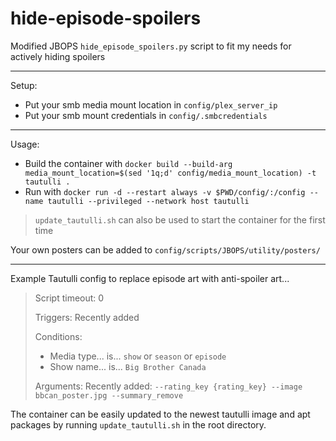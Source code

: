 # hide-episode-spoilers

Modified JBOPS `hide_episode_spoilers.py` script to fit my needs for actively hiding spoilers

---

Setup:
- Put your smb media mount location in `config/plex_server_ip`
- Put your smb mount credentials in `config/.smbcredentials`

---

Usage:
- Build the container with `docker build --build-arg media_mount_location=$(sed '1q;d' config/media_mount_location) -t tautulli .`
- Run with `docker run -d --restart always -v $PWD/config/:/config --name tautulli --privileged --network host tautulli`

> `update_tautulli.sh` can also be used to start the container for the first time

Your own posters can be added to `config/scripts/JBOPS/utility/posters/`

---

Example Tautulli config to replace episode art with anti-spoiler art...

> Script timeout: 0
> 
> Triggers: Recently added
> 
> Conditions:
> - Media type... is... `show` or `season` or `episode`
> - Show name... is... `Big Brother Canada`
> 
> Arguments: Recently added: `--rating_key {rating_key} --image bbcan_poster.jpg --summary_remove`

The container can be easily updated to the newest tautulli image and apt packages by running `update_tautulli.sh` in the root directory.
